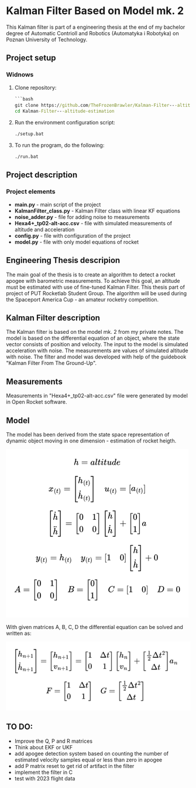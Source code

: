 # Kalman Filter Based on Model mk. 2
This Kalman filter is part of a engineering thesis at the end of my bachelor degree of Automatic Contrioll and Robotics (Automatyka i Robotyka) on Poznan University of Technology.

## Project setup
### Widnows
1. Clone repository:
    ```cmd
    ```bash
    git clone https://github.com/TheFrozenBrawler/Kalman-Filter---altitude-estimation
    cd Kalman-Filter---altitude-estimation
    ```

2. Run the environment configuration script:
    ```cmd
    ./setup.bat
    ```

3. To run the program, do the following:
    ```cmd
    ./run.bat
    ```


## Project description

### Project elements
* **main.py** - main script of the project
* **KalmanFilter_class.py** - Kalman Filter class with linear KF equations
* **noise_adder.py** - file for adding noise to measurements
* **Hexa4+_tp02-alt-acc.csv** - file with simulated measurements of altitude and acceleration
* **config.py** - file with configuration of the project
* **model.py** - file with only model equations of rocket

## Engineering Thesis descripion
The main goal of the thesis is to create an algorithm to detect a rocket apogee with barometric measurements. To achieve this goal, an altitude must be estimated with use of fine-tuned Kalman Filter. This thesis part of project of PUT Rocketlab Student Group. The algorithm will be used during the Spaceport America Cup - an amateur rocketry competition.

## Kalman Filter description
The Kalman filter is based on the model mk. 2 from my private notes.
The model is based on the differential equation of an object, where the state vector consists of position and velocity. The input to the model is simulated acceleration with noise. The measurements are values of simulated altitude with noise.
The filter and model was developed with help of the guidebook "Kalman Filter From The Ground-Up".

## Measurements
Measurements in "Hexa4+_tp02-alt-acc.csv" file were generated by model in Open Rocket software.

## Model
The model has been derived from the state space representation of dynamic object moving in one dimension - estimation of rocket heigth.

![state space representation](img/state_eq_model.png)

With given matrices A, B, C, D the differential equation can be solved and written as:

![derivative model](img/deriv_model.png)

## TO DO:
- Improve the Q, P and R matrices 
- Think about EKF or UKF
- add apogee detection system based on counting the number of estimated velocity samples equal or less than zero in apogee
- add P matrix reset to get rid of artifact in the filter
- implement the filter in C
- test with 2023 flight data
